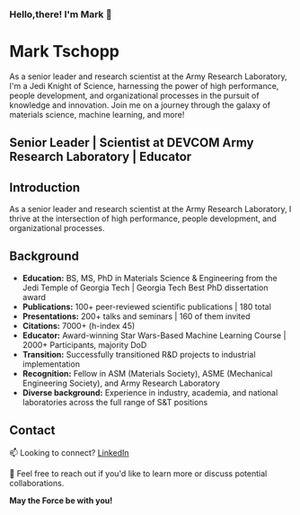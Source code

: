 ### Hello,there!  I'm Mark 👋

<!--
**mrkllntschpp/mrkllntschpp** is a ✨ _special_ ✨ repository because its `README.md` (this file) appears on your GitHub profile.

Here are some ideas to get you started:

- 🔭 I’m currently working on ...
- 🌱 I’m currently learning ...
- 👯 I’m looking to collaborate on ...
- 🤔 I’m looking for help with ...
- 💬 Ask me about ...
- 📫 How to reach me: ...
- 😄 Pronouns: ...
- ⚡ Fun fact: ...
-->


# Mark Tschopp

As a senior leader and research scientist at the Army Research Laboratory, I'm a Jedi Knight of Science, harnessing the power of high performance, people development, and organizational processes in the pursuit of knowledge and innovation. Join me on a journey through the galaxy of materials science, machine learning, and more!

## Senior Leader | Scientist at DEVCOM Army Research Laboratory | Educator

<!--![Jedi Knight](https://example.com/jedi_knight_image.jpg)-->

## Introduction

As a senior leader and research scientist at the Army Research Laboratory, I thrive at the intersection of high performance, people development, and organizational processes.

## Background

- **Education:** BS, MS, PhD in Materials Science & Engineering from the Jedi Temple of Georgia Tech | Georgia Tech Best PhD dissertation award
- **Publications:** 100+ peer-reviewed scientific publications | 180 total
- **Presentations:** 200+ talks and seminars | 160 of them invited
- **Citations:** 7000+ (h-index 45)
- **Educator:** Award-winning Star Wars-Based Machine Learning Course | 2000+ Participants, majority DoD
- **Transition:** Successfully transitioned R&D projects to industrial implementation
- **Recognition:** Fellow in ASM (Materials Society), ASME (Mechanical Engineering Society), and Army Research Laboratory
- **Diverse background:** Experience in industry, academia, and national laboratories across the full range of S&T positions

## Contact

📫 Looking to connect? [LinkedIn](https://www.linkedin.com/in/mark-tschopp/)

💬 Feel free to reach out if you'd like to learn more or discuss potential collaborations.

**May the Force be with you!**
